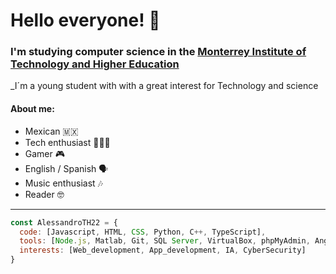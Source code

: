 # Hello everyone! 👻

### I'm studying computer science in the [Monterrey Institute of Technology and Higher Education](https://tec.mx/en)
_I´m a young student with with a great interest for Technology and science

#### About me:
- Mexican 🇲🇽
- Tech enthusiast 👨🏻‍💻
- Gamer 🎮
- English / Spanish 🗣️
- Music enthusiast 🎶
- Reader 🤓
___
```js
const AlessandroTH22 = {
  code: [Javascript, HTML, CSS, Python, C++, TypeScript],
  tools: [Node.js, Matlab, Git, SQL Server, VirtualBox, phpMyAdmin, Angular, React.js],
  interests: [Web_development, App_development, IA, CyberSecurity]
}
```

